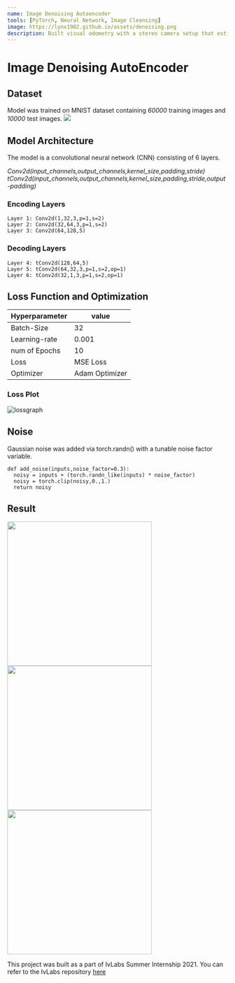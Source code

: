 ```yaml
---
name: Image Denoising Autoencoder
tools: [PyTorch, Neural Network, Image Cleansing]
image: https://lynx1902.github.io/assets/denoising.png
description: Built visual odometry with a stereo camera setup that estimates the position and motion of the vehicle.
---
```



# Image Denoising AutoEncoder

## Dataset
Model was trained on MNIST dataset containing <em>60000</em> training images and <em>10000</em> test images.
![](https://i.imgur.com/YOePi3w.png)


## Model Architecture
The model is a convolutional neural network (CNN) consisting of 6 layers.

<em>Conv2d(input_channels,output_channels,kernel_size,padding,stride)</em> <br>
<em>tConv2d(input_channels,output_channels,kernel_size,padding,stride,output-padding)</em> <br>

### Encoding Layers
    Layer 1: Conv2d(1,32,3,p=1,s=2)
    Layer 2: Conv2d(32,64,3,p=1,s=2) 
    Layer 3: Conv2d(64,128,5) 

### Decoding Layers
    Layer 4: tConv2d(128,64,5) 
    Layer 5: tConv2d(64,32,3,p=1,s=2,op=1) 
    Layer 6: tConv2d(32,1,3,p=1,s=2,op=1) 

## Loss Function and Optimization
| Hyperparameter |value          |
| ------------- | ------------- |
| Batch-Size    | 32            |
| Learning-rate | 0.001         |
| num of Epochs | 10            |
|  Loss         | MSE Loss     |
|  Optimizer    | Adam Optimizer|

### Loss Plot
![lossgraph](https://user-images.githubusercontent.com/78100512/136921243-5072d0f7-1fb3-486a-99c1-8adac55ce72e.png)


## Noise
Gaussian noise was added via torch.randn() with a tunable noise factor variable.<br>
```
def add_noise(inputs,noise_factor=0.3):  
  noisy = inputs + (torch.randn_like(inputs) * noise_factor)  
  noisy = torch.clip(noisy,0.,1.)  
  return noisy 
```  
   

## Result
<p float="left">
  <img src="https://i.imgur.com/3mYUerl.png" width="330" />
  <img src="https://i.imgur.com/Ls7YK7T.png" width="330" /> 
  <img src="https://i.imgur.com/euMZGeX.png" width="330" />
</p>






This project was built as a part of IvLabs Summer Internship 2021. You can refer to the IvLabs repository [here](https://github.com/IvLabs/Summer-Projects/tree/main/Summer%202021/Image%20Denoising)



